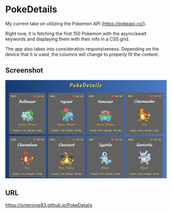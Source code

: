 # PokeDetails
My current take on utilizing the Pokemon API (https://pokeapi.co/). 

Right now, it is fetching the first 150 Pokemon with the async/await keywords and displaying them with their info in a CSS grid.

The app also takes into consideration responsiveness. Depending on the device that it is used, the columns will change to properly fit the content.

## Screenshot
![](./screenshot.png)

## URL
https://omerome83.github.io/PokeDetails
